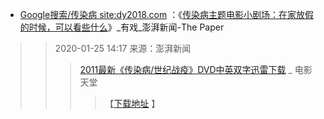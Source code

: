 - [Google搜索/传染病 site:dy2018.com](https://www.google.com/search?ei=ApVCXtvZMoaymAXr-qHoDw&q=%E4%BC%A0%E6%9F%93%E7%97%85+site%3Ady2018.com&oq=%E4%BC%A0%E6%9F%93%E7%97%85+site%3Ady2018.com&gs_l=psy-ab.3...1161.8344..8585...0.0..1.2366.10457.0j1j1j0j1j3j1j4j0j1......0....2j1..gws-wiz.......0i67j0i131j0j33i160.3sofYYtSrSY&ved=0ahUKEwjb4umxt8nnAhUGGaYKHWt9CP0Q4dUDCAs&uact=5) ：《[传染病主题电影小剧场：在家放假的时候，可以看些什么](https://www.thepaper.cn/newsDetail_forward_5631456)》_有戏_澎湃新闻-The Paper
>> 2020-01-25 14:17 来源：澎湃新闻
>>> [2011最新《传染病/世纪战疫》DVD中英双字迅雷下载](https://www.dy2018.com/html/gndy/dyzz/20111214/35624.html) _ 电影天堂
>>>>【[下载地址](ftp://dygod1:dygod1@d615.dygod.org:2017/传染病DVD中英双字/[电影天堂-www.dy2018.net]传染病DVD中英双字.rmvb) 】
